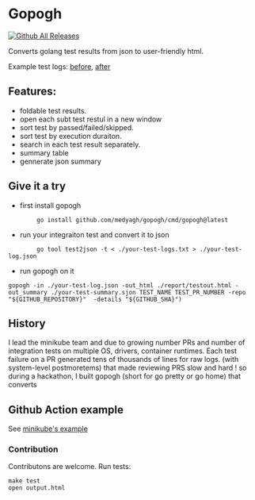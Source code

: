 

# Gopogh
[![Github All Releases](https://img.shields.io/github/downloads/medyagh/gopogh/total.svg)]()

Converts golang test results from json to user-friendly html.

Example test logs: [before](https://storage.googleapis.com/minikube-builds/logs/13641/22745/Docker_Linux.out.txt), [after](https://storage.googleapis.com/minikube-builds/logs/13641/22745/Docker_Linux.html) 


## Features:
- foldable test results.
- open each subt test restul in a new window
- sort test by passed/failed/skipped.
- sort test by execution duraiton.
- search in each test result separately.
- summary table
- gennerate json summary


## Give it a try

- first install gopogh
```
        go install github.com/medyagh/gopogh/cmd/gopogh@latest
```

- run your integraiton test and convert it to json

```
        go tool test2json -t < ./your-test-logs.txt > ./your-test-log.json
```
- run gopogh on it

```
gopogh -in ./your-test-log.json -out_html ./report/testout.html -out_summary ./your-test-summary.sjon TEST_NAME TEST_PR_NUMBER -repo "${GITHUB_REPOSITORY}"  -details "${GITHUB_SHA}")  
```



## History 
I lead the minikube team and due to growing number PRs and number of integration tests on multiple OS, drivers, container runtimes.
Each test failure on a PR generated  tens of thousands of lines for raw logs. (with system-level postmoretems)
that made reviewing PRS slow and hard ! so during a hackathon, I built gopogh (short for go pretty or go home) that converts




## Github Action example

See [minikube's example](https://github.com/kubernetes/minikube/blob/793eeae748effb7949a2537579b2e4f32a9ab5a8/.github/workflows/master.yml#L162)





### Contribution
Contributons are welcome. 
Run tests:
```
make test
open output.html
```
